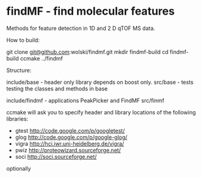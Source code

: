 findMF - find molecular features
==
Methods for feature detection in 1D and 2 D qTOF MS data.

How to build:

git clone git@github.com:wolski/findmf.git
mkdir findmf-build
cd findmf-build
ccmake ../findmf

Structure:

include/base - header only library depends on boost only.
src/base - tests testing the classes and methods in base

include/findmf - applications PeakPicker and FindMF 
src/finmf

ccmake will ask you to specify header and library locations of the following libraries:
- gtest http://code.google.com/p/googletest/
- glog http://code.google.com/p/google-glog/
- vigra http://hci.iwr.uni-heidelberg.de/vigra/
- pwiz http://proteowizard.sourceforge.net/
- soci http://soci.sourceforge.net/

optionally
